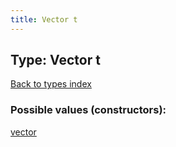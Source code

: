 ```yaml
---
title: Vector t
---
```

## Type: Vector t  
[Back to types index](index.md)



### Possible values (constructors):

[vector](../constructors/vector.md)  


